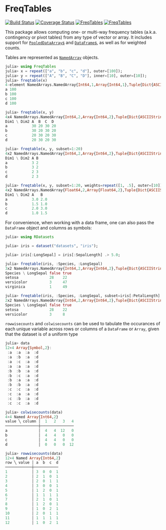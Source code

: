 # FreqTables

[![Build Status](https://travis-ci.org/nalimilan/FreqTables.jl.svg?branch=master)](https://travis-ci.org/nalimilan/FreqTables.jl)
[![Coverage Status](https://coveralls.io/repos/nalimilan/FreqTables.jl/badge.svg?branch=master&service=github)](https://coveralls.io/github/nalimilan/FreqTables.jl?branch=master)
[![FreqTables](http://pkg.julialang.org/badges/FreqTables_0.5.svg)](http://pkg.julialang.org/?pkg=FreqTables&ver=0.5)
[![FreqTables](http://pkg.julialang.org/badges/FreqTables_0.6.svg)](http://pkg.julialang.org/?pkg=FreqTables&ver=0.6)

This package allows computing one- or multi-way frequency tables (a.k.a. contingency or pivot tables) from
any type of vector or array. It includes support for [`PooledDataArray`s](https://github.com/JuliaStats/DataArrays.jl)
and [`DataFrame`s](https://github.com/JuliaStats/DataFrames.jl/), as well as for weighted counts.

Tables are represented as [`NamedArray`](https://github.com/davidavdav/NamedArrays.jl/) objects.

```julia
julia> using FreqTables
julia> x = repeat(["a", "b", "c", "d"], outer=[100]);
julia> y = repeat(["A", "B", "C", "D"], inner=[10], outer=[10]);
julia> freqtable(x)
4-element NamedArrays.NamedArray{Int64,1,Array{Int64,1},Tuple{Dict{ASCIIString,Int64}}}
a 100
b 100
c 100
d 100

julia> freqtable(x, y)
4x4 NamedArrays.NamedArray{Int64,2,Array{Int64,2},Tuple{Dict{ASCIIString,Int64},Dict{ASCIIString,Int64}}}
Dim1 \ Dim2 A  B  C  D 
a           30 20 30 20
b           30 20 30 20
c           20 30 20 30
d           20 30 20 30

julia> freqtable(x, y, subset=1:20)
4x2 NamedArrays.NamedArray{Int64,2,Array{Int64,2},Tuple{Dict{ASCIIString,Int64},Dict{ASCIIString,Int64}}}
Dim1 \ Dim2 A B
a           3 2
b           3 2
c           2 3
d           2 3

julia> freqtable(x, y, subset=1:20, weights=repeat([1, .5], outer=[10]))
4x2 NamedArrays.NamedArray{Float64,2,Array{Float64,2},Tuple{Dict{ASCIIString,Int64},Dict{ASCIIString,Int64}}}
Dim1 \ Dim2 A   B  
a           3.0 2.0
b           1.5 1.0
c           2.0 3.0
d           1.0 1.5
```

For convenience, when working with a data frame, one can also pass the `DataFrame` object and columns as symbols:
```julia
julia> using RDatasets

julia> iris = dataset("datasets", "iris");

julia> iris[:LongSepal] = iris[:SepalLength] .> 5.0;

julia> freqtable(iris, :Species, :LongSepal)
3x2 NamedArrays.NamedArray{Int64,2,Array{Int64,2},Tuple{Dict{ASCIIString,Int64},Dict{Bool,Int64}}}
Species \ LongSepal false true 
setosa              28    22   
versicolor          3     47   
virginica           1     49   

julia> freqtable(iris, :Species, :LongSepal, subset=iris[:PetalLength] .< 4.0)
2x2 NamedArrays.NamedArray{Int64,2,Array{Int64,2},Tuple{Dict{ASCIIString,Int64},Dict{Bool,Int64}}}
Species \ LongSepal false true 
setosa              28    22   
versicolor          3     8    
```

`rowwisecounts` and `colwisecounts` can be used to tabulate the occurances of each unique variable across rows or columns of a `DataFrame` or `Array`, given that the dataset is of a uniform type
```julia
julia> data
12×4 Array{Symbol,2}:
 :a  :a  :a  :d
 :a  :b  :a  :d
 :a  :c  :a  :d
 :a  :a  :a  :d
 :b  :b  :a  :d
 :b  :c  :a  :d
 :b  :a  :a  :d
 :b  :b  :a  :d
 :c  :c  :a  :d
 :c  :a  :a  :d
 :c  :b  :a  :d
 :c  :c  :a  :d

julia> colwisecounts(data)
4×4 Named Array{Int64,2}
value ╲ column │  1   2   3   4
───────────────┼───────────────
a              │  4   4  12   0
b              │  4   4   0   0
c              │  4   4   0   0
d              │  0   0   0  12

julia> rowwisecounts(data)
12×4 Named Array{Int64,2}
row ╲ value │ a  b  c  d
────────────┼───────────
1           │ 3  0  0  1
2           │ 2  1  0  1
3           │ 2  0  1  1
4           │ 3  0  0  1
5           │ 1  2  0  1
6           │ 1  1  1  1
7           │ 2  1  0  1
8           │ 1  2  0  1
9           │ 1  0  2  1
10          │ 2  0  1  1
11          │ 1  1  1  1
12          │ 1  0  2  1
```
